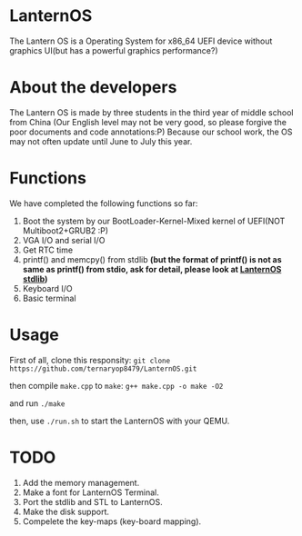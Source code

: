 # LanternOS
The Lantern OS is a Operating System for x86_64 UEFI device without graphics UI(but has a powerful graphics performance?)

# About the developers
The Lantern OS is made by three students in the third year of middle school from China (Our English level may not be very good, so please forgive the poor documents and code annotations:P)
Because our school work, the OS may not often update until June to July this year.

# Functions
We have completed the following functions so far:
1. Boot the system by our BootLoader-Kernel-Mixed kernel of UEFI(NOT Multiboot2+GRUB2 :P)
2. VGA I/O and serial I/O
3. Get RTC time
4. printf() and memcpy() from stdlib **(but the format of printf() is not as same as printf() from stdio, ask for detail, please look at [LanternOS stdlib](doc/LanternOS_stdlib.md))**
5. Keyboard I/O
6. Basic terminal

# Usage
First of all, clone this responsity:
`git clone https://github.com/ternaryop8479/LanternOS.git`

then compile `make.cpp` to `make`:
`g++ make.cpp -o make -O2`

and run `./make`

then, use `./run.sh` to start the LanternOS with your QEMU.

# TODO
1. Add the memory management.
2. Make a font for LanternOS Terminal.
3. Port the stdlib and STL to LanternOS.
4. Make the disk support.
5. Compelete the key-maps (key-board mapping).
